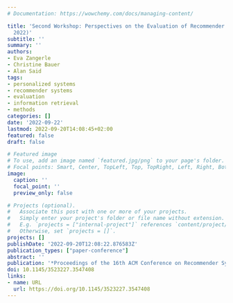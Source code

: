 ```yaml
---
# Documentation: https://wowchemy.com/docs/managing-content/

title: 'Second Workshop: Perspectives on the Evaluation of Recommender Systems (PERSPECTIVES
  2022)'
subtitle: ''
summary: ''
authors:
- Eva Zangerle
- Christine Bauer
- Alan Said
tags:
- personalized systems
- recommender systems
- evaluation
- information retrieval
- methods
categories: []
date: '2022-09-22'
lastmod: 2022-09-20T14:08:45+02:00
featured: false
draft: false

# Featured image
# To use, add an image named `featured.jpg/png` to your page's folder.
# Focal points: Smart, Center, TopLeft, Top, TopRight, Left, Right, BottomLeft, Bottom, BottomRight.
image:
  caption: ''
  focal_point: ''
  preview_only: false

# Projects (optional).
#   Associate this post with one or more of your projects.
#   Simply enter your project's folder or file name without extension.
#   E.g. `projects = ["internal-project"]` references `content/project/deep-learning/index.md`.
#   Otherwise, set `projects = []`.
projects: []
publishDate: '2022-09-20T12:08:22.876583Z'
publication_types: ["paper-conference"]
abstract: ''
publication: '*Proceedings of the 16th ACM Conference on Recommender Systems*'
doi: 10.1145/3523227.3547408
links:
- name: URL
  url: https://doi.org/10.1145/3523227.3547408
---
```

